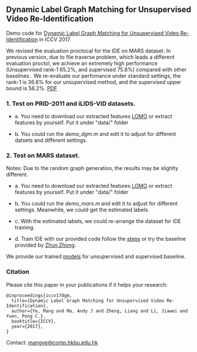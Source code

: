 ## Dynamic Label Graph Matching for Unsupervised Video Re-Identification

Demo code for [Dynamic Label Graph Matching for Unsupervised Video Re-Identification](http://www.comp.hkbu.edu.hk/~mangye/) in ICCV 2017.




We revised the evaluation proctocal for the IDE on MARS dataset. In previous version, due to file traverse problem, which leads a different evaluation proctol, we achieve an extremely high performance (Unsupervised rank-1 65.2%, and supervised 75.8%) compared with other baselines . We re-evaluate our perfomance under standard settings, the rank-1 is 36.8% for our unsupervised method, and the supervised upper bound is 56.2%. [PDF](http://www.comp.hkbu.edu.hk/~mangye/files/iccv17dgm2.pdf)

### 1. Test on PRID-2011 and iLIDS-VID datasets.


 - a. You need to download our extracted features [LOMO](https://drive.google.com/open?id=0BxD9a73ckQ0vVzVWTkhmc2NSLTA) or extract features by yourself. Put it under "data/" folder

 - b. You could run the *demo_dgm.m* and edit it to adjust for different datsets and different settings. 




### 2. Test on MARS dataset.

Notes: Due to the random graph generation, the results may be slighlty different.

 - a. You need to download our extracted features [LOMO](https://drive.google.com/open?id=0BxD9a73ckQ0vVzVWTkhmc2NSLTA) or extract features by yourself. Put it under "data/" folder

 - b. You could run the *demo_mars.m* and edit it to adjust for different settings. Meanwhile, we could get the estimated labels.

 - c. With the estimated labels, we could re-arrange the dataset for IDE training. 

 - d. Train IDE with our provided code follow the [steps](https://github.com/apache/incubator-mxnet/tree/master/example/image-classification) or try the baseline provided by [Zhun Zhong](https://github.com/zhunzhong07/IDE-baseline-Market-1501).

We provide our trained [models](https://drive.google.com/open?id=0BxD9a73ckQ0vYktDNllndzdpTXc) for unsupervised and supervised baseline.


### Citation
Please cite this paper in your publications if it helps your research:
```
@inproceedings{iccv17dgm,
  title={Dynamic Label Graph Matching for Unsupervised Video Re-Identification},
  author={Ye, Mang and Ma, Andy J and Zheng, Liang and Li, Jiawei and Yuen, Pong C.},
  booktitle={ICCV},
  year={2017},
}
```

Contact: mangye@comp.hkbu.edu.hk
